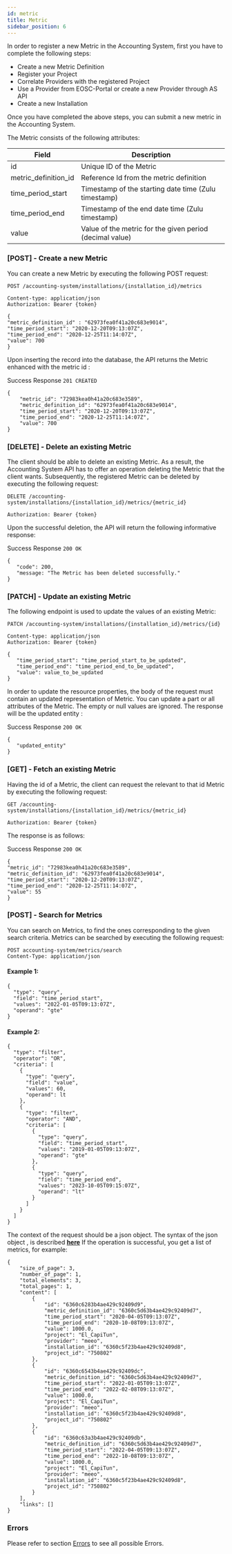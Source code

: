 ```yaml
---
id: metric
title: Metric
sidebar_position: 6
---
```


In order to register a new Metric in the Accounting System, first you have to complete the following steps:

- Create a new Metric Definition
- Register your Project
- Correlate Providers with the registered Project
- Use a Provider from EOSC-Portal or create a new Provider through AS API
- Create a new Installation

Once you have completed the above steps, you can submit a new metric in the Accounting System.

The Metric consists of the following attributes:

| Field          	| Description   	                      | 
|------------------	|---------------------------------------- |
| id             	| Unique ID of the Metric             |
| metric_definition_id       	| Reference Id from the metric definition |
| time_period_start      	    | Timestamp of the starting date time (Zulu timestamp) |
| time_period_end      	|Timestamp of the end date time (Zulu timestamp)|
| value      	| Value of the metric for the given period (decimal value) |

### [POST] - Create a new Metric

You can create a new Metric by executing the following POST request:

```
POST /accounting-system/installations/{installation_id}/metrics

Content-type: application/json
Authorization: Bearer {token}

{
"metric_definition_id" : "62973fea0f41a20c683e9014",
"time_period_start": "2020-12-20T09:13:07Z",
"time_period_end": "2020-12-25T11:14:07Z",  
"value": 700
}
```

Upon inserting the record into the database, the API returns the Metric enhanced with the metric id :

Success Response `201 CREATED`

```
{
    "metric_id": "72983kea0h41a20c683e3589",
    "metric_definition_id": "62973fea0f41a20c683e9014",
    "time_period_start": "2020-12-20T09:13:07Z",
    "time_period_end": "2020-12-25T11:14:07Z",
    "value": 700
}
```


### [DELETE] - Delete an existing Metric

The client should be able to delete an existing Metric. As a result, the Accounting System API has to offer an operation deleting the Metric that the client wants.
Subsequently, the registered Metric can be deleted by executing the following request:

```
DELETE /accounting-system/installations/{installation_id}/metrics/{metric_id}

Authorization: Bearer {token}
```

Upon the successful deletion, the API will return the following informative response:

Success Response `200 OK`

```
{
   "code": 200,
   "message: "The Metric has been deleted successfully." 
}
```

### [PATCH] - Update an existing Metric

The following endpoint is used to update the values of an existing Metric:

```
PATCH /accounting-system/installations/{installation_id}/metrics/{id}

Content-type: application/json
Authorization: Bearer {token}

{
   "time_period_start": "time_period_start_to_be_updated",
   "time_period_end": "time_period_end_to_be_updated",
   "value": value_to_be_updated
}
```

In order to update the resource properties, the body of the request must contain an updated representation of Metric. You can update a part or all attributes of the Metric. The empty or null values are ignored.
The response will be the updated entity :

Success Response `200 OK`

```
{
   "updated_entity"
}
```

### [GET] - Fetch an existing Metric

Having the id of a Metric, the client can request the relevant to that id Metric by executing the following request:

```
GET /accounting-system/installations/{installation_id}/metrics/{metric_id}

Authorization: Bearer {token}
```

The response is as follows:

Success Response `200 OK`

```
{    
"metric_id": "72983kea0h41a20c683e3589",
"metric_definition_id": "62973fea0f41a20c683e9014", 
"time_period_start": "2020-12-20T09:13:07Z", 
"time_period_end": "2020-12-25T11:14:07Z",   
"value": 55
}
```

### [POST] - Search for Metrics
 
You can search on Metrics, to find the ones corresponding to the given search criteria. Metrics  can be searched by executing the following request:
 
``` 
POST accounting-system/metrics/search
Content-Type: application/json
```
#### Example 1: 
```
{
  "type": "query",
  "field": "time_period_start",
  "values": "2022-01-05T09:13:07Z",
  "operand": "gte"
}
```

#### Example 2: 

```
{
  "type": "filter",
  "operator": "OR",
  "criteria": [
    {
      "type": "query",
      "field": "value",
      "values": 60,
      "operand": lt
    },
    {
      "type": "filter",
      "operator": "AND",
      "criteria": [
        {
          "type": "query",
          "field": "time_period_start",
          "values": "2019-01-05T09:13:07Z",
          "operand": "gte"
        },
        {
          "type": "query",
          "field": "time_period_end",
          "values": "2023-10-05T09:15:07Z",
          "operand": "lt"
        }
      ]
    }
  ]
}
```
 
The context of the request should be a json object. The syntax of the json object , is described <b> <a href="https://argoeu.github.io/argo-accounting/docs/guides/search_filter">here</a></b>
If the operation is successful, you get a list of metrics, for example:
```
{
    "size_of_page": 3,
    "number_of_page": 1,
    "total_elements": 3,
    "total_pages": 1,
    "content": [
        {
            "id": "6360c6283b4ae429c92409d9",
            "metric_definition_id": "6360c5d63b4ae429c92409d7",
            "time_period_start": "2020-04-05T09:13:07Z",
            "time_period_end": "2020-10-08T09:13:07Z",
            "value": 1000.0,
            "project": "El_CapiTun",
            "provider": "meeo",
            "installation_id": "6360c5f23b4ae429c92409d8",
            "project_id": "750802"
        },
        {
            "id": "6360c6543b4ae429c92409dc",
            "metric_definition_id": "6360c5d63b4ae429c92409d7",
            "time_period_start": "2022-01-05T09:13:07Z",
            "time_period_end": "2022-02-08T09:13:07Z",
            "value": 1000.0,
            "project": "El_CapiTun",
            "provider": "meeo",
            "installation_id": "6360c5f23b4ae429c92409d8",
            "project_id": "750802"
        },
        {
            "id": "6360c63a3b4ae429c92409db",
            "metric_definition_id": "6360c5d63b4ae429c92409d7",
            "time_period_start": "2022-04-05T09:13:07Z",
            "time_period_end": "2022-10-08T09:13:07Z",
            "value": 1000.0,
            "project": "El_CapiTun",
            "provider": "meeo",
            "installation_id": "6360c5f23b4ae429c92409d8",
            "project_id": "750802"
        }
    ],
    "links": []
}
```


### Errors

Please refer to section [Errors](./api_errors) to see all possible Errors.

